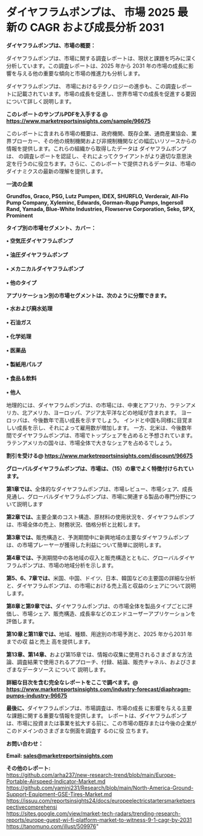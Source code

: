 # ダイヤフラムポンプは、 市場 2025 最新の CAGR および成長分析 2031

<strong><b>ダイヤフラムポンプは、市場の概要：</b></strong>

ダイヤフラムポンプは、市場に関する調査レポートは、現状と課題を巧みに深く分析しています。この調査レポートは、2025 年から 2031 年の市場の成長に影響を与える他の重要な傾向と市場の推進力も分析します。

ダイヤフラムポンプは、 市場におけるテクノロジーの進歩も、この調査レポートに記載されています。市場の成長を促進し、世界市場での成長を促進する要因について詳しく説明します。

<strong>このレポートのサンプルPDFを入手する @ <a href=https://www.marketreportsinsights.com/sample/96675>https://www.marketreportsinsights.com/sample/96675</a></strong>

このレポートに含まれる市場の概要は、政府機関、既存企業、通商産業協会、業界ブローカー、その他の規制機関および非規制機関などの幅広いリソースからの情報を提供します。これらの組織から取得したデータは ダイヤフラムポンプは、 の調査レポートを認証し、それによってクライアントがより適切な意思決定を行うのに役立ちます。さらに、このレポートで提供されるデータは、市場のダイナミクスの最新の理解を提供します。

<strong>一流の企業</strong>

<strong><b>Grundfos, Graco, PSG, Lutz Pumpen, IDEX, SHURFLO, Verderair, All-Flo Pump Company, Xyleminc, Edwards, Gorman-Rupp Pumps, Ingersoll Rand, Yamada, Blue-White Industries, Flowserve Corporation, Seko, SPX, Prominent</b></strong>

<strong><b>タイプ別の市場セグメント、カバー：</b></strong>

<strong>• 空気圧ダイヤフラムポンプ<br><br>• 油圧ダイヤフラムポンプ<br><br>• メカニカルダイヤフラムポンプ<br><br>• 他のタイプ</strong>

<strong><b>アプリケーション別の市場セグメントは、次のように分類できます。</b></strong>

<strong>• 水および廃水処理<br><br>• 石油ガス<br><br>• 化学処理<br><br>• 医薬品<br><br>• 製紙用パルプ<br><br>• 食品＆飲料<br><br>• 他人</strong>

 地理的には、ダイヤフラムポンプは、の市場には、中東とアフリカ、ラテンアメリカ、北アメリカ、ヨーロッパ、アジア太平洋などの地域が含まれます。 ヨーロッパは、今後数年で高い成長を示すでしょう。 インドと中国も同様に目覚ましい成長を示し、それによって雇用数が増加します。 一方、北米は、今後数年間でダイヤフラムポンプは、市場でトップシェアを占めると予想されています。 ラテンアメリカの国々は、市場全体で大きなシェアを占めるでしょう。

<strong>割引を受ける@ <a href=https://www.marketreportsinsights.com/discount/96675>https://www.marketreportsinsights.com/discount/96675</a></strong>

<strong><b>グローバルダイヤフラムポンプは、市場は、（15）の章でよく特徴付けられています。</b></strong>

<strong><b>第</b></strong><strong><b>1章では、</b></strong>全体的なダイヤフラムポンプは、市場レビュー、市場シェア、成長見通し、グローバルダイヤフラムポンプは、市場に関連する製品の専門分野について説明します

<strong><b>第2章では、</b></strong>主要企業のコスト構造、原材料の使用状況を、ダイヤフラムポンプは、市場全体の売上、財務状況、価格分析と比較します。

<strong><b>第3章では、</b></strong>販売構造と、予測期間中に新興地域の主要なダイヤフラムポンプは、の市場プレーヤーが獲得した利益について簡単に説明します。

<strong><b>第4章では、</b></strong>予測期間中の各地域の収入と販売構造とともに、グローバルダイヤフラムポンプは、市場の地域分析を示します。

<strong><b>第5、6、7章では、</b></strong>米国、中国、ドイツ、日本、韓国などの主要国の詳細な分析と、ダイヤフラムポンプは、の市場における売上高と収益のシェアについて説明します。

<strong><b>第8章と第9章では、</b></strong>ダイヤフラムポンプは、の市場全体を製品タイプごとに評価し、市場シェア、販売構造、成長率などのエンドユーザーアプリケーションを評価します。

<strong><b>第10章と第11章では、</b></strong>地域、種類、用途別の市場予測と、2025 年から2031 年までの収 益と売上 高を提供します。

<strong><b>第13章、第14章、</b></strong>および第15章では、情報の収集に使用されるさまざまな方法論、調査結果で使用されるアプローチ、付録、結論、販売チャネル、およびさまざまなデータソース について 説明します。

<strong>詳細な目次を含む完全なレポートをここで調べます。@ <a href=https://www.marketreportsinsights.com/industry-forecast/diaphragm-pumps-industry-96675>https://www.marketreportsinsights.com/industry-forecast/diaphragm-pumps-industry-96675</a></strong>

<strong><b>最後に、</b></strong>ダイヤフラムポンプは、市場調査は、市場の成長 に影響を</a>与える主要な課題に関する重要な情報を提供します。 レポートは、ダイヤフラムポンプは、市場に投資または事業を拡大する前に、この市場の既存または今後の企業がこのドメインのさまざまな側面を調査す るのに役 立ちます。

<strong><b>お問い合わせ：</b></strong>

<strong>Email: </strong><a href=mailto:sales@marketreportsinsights.com><strong>sales@marketreportsinsights.com</strong></a>

<strong>その他のレポート:</strong>
<br>
<a href=https://github.com/arha237/new-research-trend/blob/main/Europe-Portable-Airspeed-Indicator-Market.md>https://github.com/arha237/new-research-trend/blob/main/Europe-Portable-Airspeed-Indicator-Market.md</a>
<br>
<a href=https://github.com/yamini231/Research/blob/main/North-America-Ground-Support-Equipment-GSE-Tires-Market.md>https://github.com/yamini231/Research/blob/main/North-America-Ground-Support-Equipment-GSE-Tires-Market.md</a>
<br>
<a href=https://issuu.com/reportsinsights24/docs/europeelectricstartersmarketperspectivecomprehensi>https://issuu.com/reportsinsights24/docs/europeelectricstartersmarketperspectivecomprehensi</a>
<br>
<a href=https://sites.google.com/view/market-tech-radars/trending-research-reports/europe-guest-wi-fi-platform-market-to-witness-9-1-cagr-by-2031>https://sites.google.com/view/market-tech-radars/trending-research-reports/europe-guest-wi-fi-platform-market-to-witness-9-1-cagr-by-2031</a>
<br>
<a href=https://tanomuno.com/illust/509976>https://tanomuno.com/illust/509976</a>"
